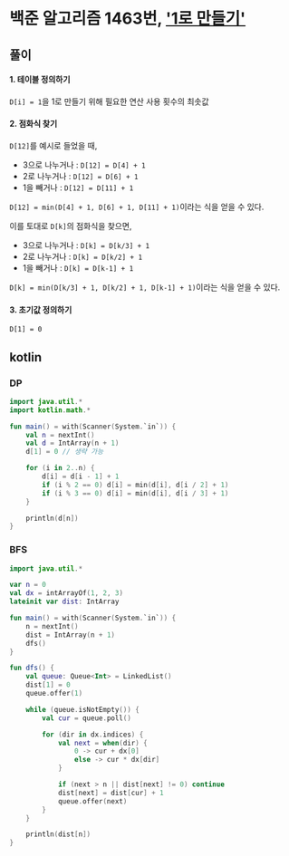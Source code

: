 # 백준 알고리즘 1463번, ['1로 만들기'](https://www.acmicpc.net/problem/1463)

## 풀이

#### 1. 테이블 정의하기

`D[i] = 1`을 1로 만들기 위해 필요한 연산 사용 횟수의 최솟값

#### 2. 점화식 찾기

`D[12]`를 예시로 들었을 때,
- 3으로 나누거나 : `D[12] = D[4] + 1`
- 2로 나누거나 : `D[12] = D[6] + 1`
- 1을 빼거나 : `D[12] = D[11] + 1`

`D[12] = min(D[4] + 1, D[6] + 1, D[11] + 1)`이라는 식을 얻을 수 있다.

이를 토대로 `D[k]`의 점화식을 찾으면,
- 3으로 나누거나 : `D[k] = D[k/3] + 1`
- 2로 나누거나 : `D[k] = D[k/2] + 1`
- 1을 빼거나 : `D[k] = D[k-1] + 1`

`D[k] = min(D[k/3] + 1, D[k/2] + 1, D[k-1] + 1)`이라는 식을 얻을 수 있다.

#### 3. 초기값 정의하기

`D[1] = 0`

## kotlin

### DP

```kotlin
import java.util.*
import kotlin.math.*

fun main() = with(Scanner(System.`in`)) {
    val n = nextInt()
    val d = IntArray(n + 1)
    d[1] = 0 // 생략 가능

    for (i in 2..n) {
        d[i] = d[i - 1] + 1
        if (i % 2 == 0) d[i] = min(d[i], d[i / 2] + 1)
        if (i % 3 == 0) d[i] = min(d[i], d[i / 3] + 1)
    }

    println(d[n])
}
```

### BFS

```kotlin
import java.util.*

var n = 0
val dx = intArrayOf(1, 2, 3)
lateinit var dist: IntArray

fun main() = with(Scanner(System.`in`)) {
    n = nextInt()
    dist = IntArray(n + 1)
    dfs()
}

fun dfs() {
    val queue: Queue<Int> = LinkedList()
    dist[1] = 0
    queue.offer(1)

    while (queue.isNotEmpty()) {
        val cur = queue.poll()

        for (dir in dx.indices) {
            val next = when(dir) {
                0 -> cur + dx[0]
                else -> cur * dx[dir]
            }

            if (next > n || dist[next] != 0) continue
            dist[next] = dist[cur] + 1
            queue.offer(next)
        }
    }

    println(dist[n])
}
```